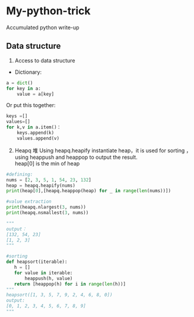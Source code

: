 # My-python-trick

Accumulated python write-up

## Data structure

1. Access to data structure
* Dictionary:
```python
a = dict()
for key in a:
    value = a[key]
```
Or put this together:
```python 
keys =[]
values=[]
for k,v in a.item()：
    keys.append(k)
    values.append(v)
```
2. Heapq 堆
Using heapq.heapify instantiate heap，it is used for sorting ，using heappush and heappop to output the result.<br>
heap[0] is the min of heap
```python
#defining:
nums = [2, 3, 5, 1, 54, 23, 132]
heap = heapq.heapify(nums)
print(heap[0],[heapq.heappop(heap) for _ in range(len(nums))])

#value extraction
print(heapq.nlargest(3, nums))
print(heapq.nsmallest(3, nums))

"""
output：
[132, 54, 23]
[1, 2, 3]
"""

#sorting
def heapsort(iterable):
   h = []
   for value in iterable:
       heappush(h, value)
   return [heappop(h) for i in range(len(h))]
"""   
heapsort([1, 3, 5, 7, 9, 2, 4, 6, 8, 0])
output:
[0, 1, 2, 3, 4, 5, 6, 7, 8, 9]
"""
```

